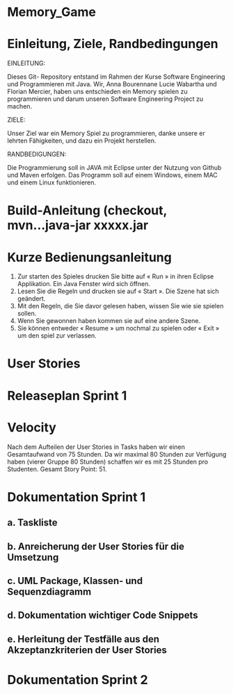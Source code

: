 Memory_Game
====
   
  Einleitung, Ziele, Randbedingungen
==  
EINLEITUNG:

Dieses Git- Repository entstand im Rahmen der Kurse Software Engineering und Programmieren mit Java. Wir, Anna Bourennane Lucie Wabartha und Florian Mercier, haben uns entschieden ein Memory spielen zu programmieren und darum unseren Software Engineering Project zu machen.


ZIELE:

Unser Ziel war ein Memory Spiel zu programmieren, danke unsere er lehrten Fähigkeiten, und dazu ein Projekt herstellen.

RANDBEDIGUNGEN:

Die Programmierung soll in JAVA mit Eclipse unter der Nutzung von Github und Maven erfolgen. Das Programm soll auf einem Windows, einem MAC und einem Linux funktionieren.

Build-Anleitung (checkout, mvn...java-jar xxxxx.jar
==  

Kurze Bedienungsanleitung
== 
1) Zur starten des Spieles drucken Sie bitte auf « Run » in ihren Eclipse Applikation. Ein Java Fenster wird sich öffnen.
2) Lesen Sie die Regeln und drucken sie auf « Start ». Die Szene hat sich geändert. 
3) Mit den Regeln, die Sie davor gelesen haben, wissen Sie wie sie spielen sollen. 
4) Wenn Sie gewonnen haben kommen sie auf eine andere Szene.
5) Sie können entweder « Resume » um nochmal zu spielen oder « Exit » um den spiel zur verlassen.

User Stories
==  

Releaseplan Sprint 1
==  

Velocity
==
Nach dem Aufteilen der User Stories in Tasks haben wir einen Gesamtaufwand von 75 Stunden. Da wir maximal 80 Stunden zur Verfügung haben (vierer Gruppe 80 Stunden) schaffen wir es mit 25 Stunden pro Studenten. Gesamt Story Point: 51.

Dokumentation Sprint 1
==  
  
  a. Taskliste
  -  
  
  b. Anreicherung der User Stories für die Umsetzung
  -
  
  c. UML Package, Klassen- und Sequenzdiagramm
  -  
  
  d. Dokumentation wichtiger Code Snippets
  -  
  
  e. Herleitung der Testfälle aus den Akzeptanzkriterien der User Stories
  -  

Dokumentation Sprint 2
==  


